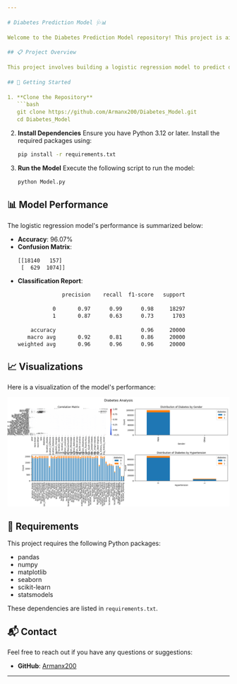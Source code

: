```yaml
---

# Diabetes Prediction Model 🩺📊

Welcome to the Diabetes Prediction Model repository! This project is aimed at predicting diabetes using logistic regression on a dataset. Below you'll find details on how to use the model, its performance, and how to get started.

## 📋 Project Overview

This project involves building a logistic regression model to predict diabetes based on various features. The dataset used includes information on demographics, health conditions, and lifestyle factors.

## 🚀 Getting Started

1. **Clone the Repository**
   ```bash
   git clone https://github.com/Armanx200/Diabetes_Model.git
   cd Diabetes_Model
   ```

2. **Install Dependencies**
   Ensure you have Python 3.12 or later. Install the required packages using:
   ```bash
   pip install -r requirements.txt
   ```

3. **Run the Model**
   Execute the following script to run the model:
   ```bash
   python Model.py
   ```

## 📊 Model Performance

The logistic regression model's performance is summarized below:

- **Accuracy**: 96.07%
- **Confusion Matrix**:
  ```
  [[18140   157]
   [  629  1074]]
  ```
- **Classification Report**:
  ```
                precision    recall  f1-score   support

             0       0.97      0.99      0.98     18297
             1       0.87      0.63      0.73      1703

      accuracy                           0.96     20000
     macro avg       0.92      0.81      0.86     20000
  weighted avg       0.96      0.96      0.96     20000
  ```

## 📈 Visualizations

Here is a visualization of the model's performance:

![Model Performance](https://github.com/Armanx200/Diabetes_Model/blob/main/Figure.png)

## 🔧 Requirements

This project requires the following Python packages:

- pandas
- numpy
- matplotlib
- seaborn
- scikit-learn
- statsmodels

These dependencies are listed in `requirements.txt`.

## 📬 Contact

Feel free to reach out if you have any questions or suggestions:

- **GitHub**: [Armanx200](https://github.com/Armanx200)

---
```


